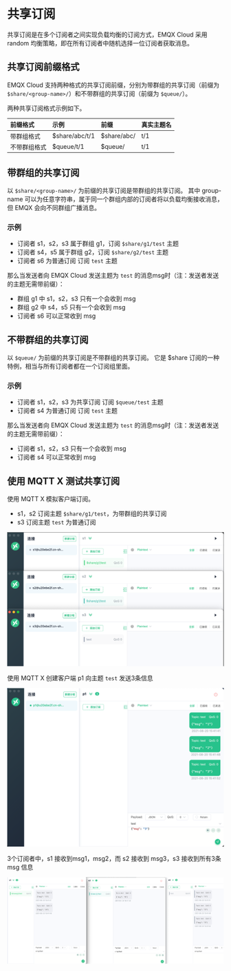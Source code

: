 # 共享订阅

共享订阅是在多个订阅者之间实现负载均衡的订阅方式，EMQX Cloud 采用 random 均衡策略，即在所有订阅者中随机选择一位订阅者获取消息。

## 共享订阅前缀格式

EMQX Cloud 支持两种格式的共享订阅前缀，分别为带群组的共享订阅（前缀为 `$share/<group-name>/`）和不带群组的共享订阅（前缀为 `$queue/`）。

两种共享订阅格式示例如下。

| 前缀格式 | 示例 | 前缀 | 真实主题名 |
|:----|:----|:----|:----|
| 带群组格式 | $share/abc/t/1 | $share/abc/ | t/1 |
| 不带群组格式 | $queue/t/1 | $queue/ | t/1 |

## 带群组的共享订阅

以 `$share/<group-name>/` 为前缀的共享订阅是带群组的共享订阅。
其中 group-name 可以为任意字符串，属于同一个群组内部的订阅者将以负载均衡接收消息，但 EMQX 会向不同群组广播消息。

### 示例

* 订阅者 s1，s2，s3 属于群组 g1，订阅 `$share/g1/test` 主题
* 订阅者 s4，s5 属于群组 g2，订阅 `$share/g2/test` 主题
* 订阅者 s6 为普通订阅 订阅 `test` 主题

那么当发送者向 EMQX Cloud 发送主题为 `test` 的消息msg时（注：发送者发送的主题无需带前缀）：

* 群组 g1 中 s1，s2，s3 只有一个会收到 msg
* 群组 g2 中 s4，s5 只有一个会收到 msg
* 订阅者 s6 可以正常收到 msg

## 不带群组的共享订阅

以 `$queue/` 为前缀的共享订阅是不带群组的共享订阅。
它是 $share 订阅的一种特例，相当与所有订阅者都在一个订阅组里面。

### 示例

* 订阅者 s1，s2，s3 为共享订阅 订阅 `$queue/test` 主题
* 订阅者 s4 为普通订阅 订阅 `test` 主题

那么当发送者向 EMQX Cloud 发送主题为 `test` 的消息msg时（注：发送者发送的主题无需带前缀）：

* 订阅者 s1，s2，s3 只有一个会收到 msg
* 订阅者 s4 可以正常收到 msg

## 使用 MQTT X 测试共享订阅

使用 MQTT X 模拟客户端订阅。
* s1，s2 订阅主题 `$share/g1/test`，为带群组的共享订阅
* s3 订阅主题 `test` 为普通订阅

![shared_subscription_1](./_assets/shared_subscription_1.png)

使用 MQTT X 创建客户端 p1 向主题 `test` 发送3条信息

![shared_subscription_2](./_assets/shared_subscription_2.png)

3个订阅者中，s1 接收到msg1，msg2，而 s2 接收到 msg3，s3 接收到所有3条 msg 信息

![shared_subscription_3](./_assets/shared_subscription_3.png)